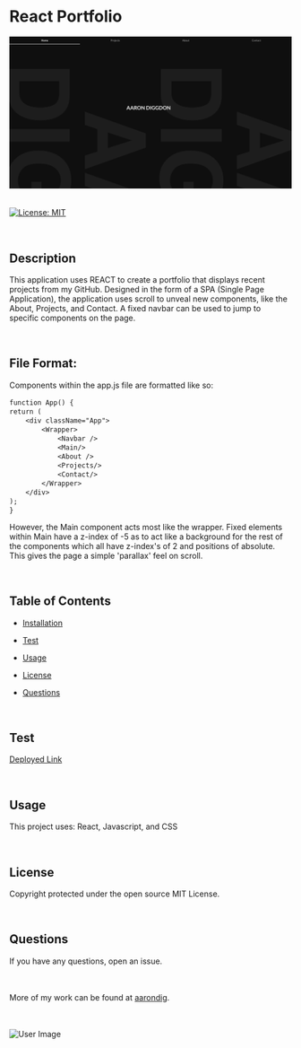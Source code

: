 # React Portfolio

<img src="assets/reactPortfolio.png" alt="User Image">

<br>
<br>

[![License: MIT](https://img.shields.io/badge/License-MIT-yellow.svg)](https://opensource.org/licenses/MIT)

<br>

## Description

This application uses REACT to create a portfolio that displays recent projects from my GitHub. Designed in the form of a SPA (Single Page Application), the application uses scroll to unveal new components, like the About, Projects, and Contact. A fixed navbar can be used to jump to specific components on the page. 

<br>

## File Format:

Components within the app.js file are formatted like so:

    function App() {
    return (
        <div className="App">
            <Wrapper>
                <Navbar />
                <Main/>
                <About />
                <Projects/>
                <Contact/>
            </Wrapper>
        </div>
    );
    }

However, the Main component acts most like the wrapper. Fixed elements within Main have a z-index of -5 as to act like a background for the rest of the components which all have z-index's of 2 and positions of absolute. This gives the page a simple 'parallax' feel on scroll.

<br>

## Table of Contents

- [Installation](#installation)

- [Test](#test)

- [Usage](#usage)

- [License](#license)

- [Questions](#questions)

<br>

## Test

[Deployed Link](https://aarondig.github.io/reactPortfolio/)

<br>

## Usage

This project uses: React, Javascript, and CSS

<br>

## License

Copyright protected under the open source MIT License.

<br>

## Questions

If you have any questions, open an issue.
<br>
<br>
<br>

More of my work can be found at [aarondig](https://github.com/aarondig).

<br>
<br>

<img src="https://avatars3.githubusercontent.com/u/70933425?v=4" width="50%" alt="User Image">